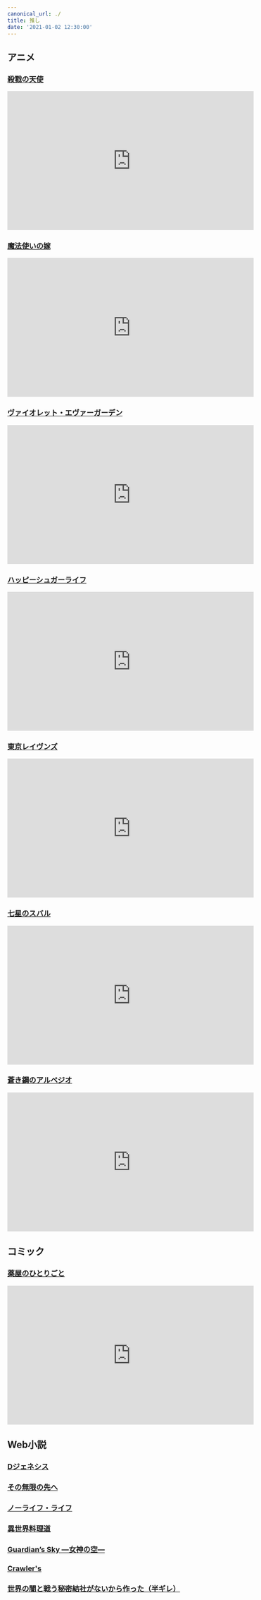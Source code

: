 ```yaml
---
canonical_url: ./
title: 推し
date: '2021-01-02 12:30:00'
---
```


## アニメ
### <a href="http://satsuriku.com/" target="_blank">殺戮の天使</a>

<div class="youtube">
  <iframe width="560" height="315" src="https://www.youtube.com/embed/vSi7NGZQ-IA" frameborder="0" allow="accelerometer; autoplay; clipboard-write; encrypted-media; gyroscope; picture-in-picture" allowfullscreen></iframe>
</div>

### <a href="http://mahoyome.jp/" target="_blank">魔法使いの嫁</a>

<div class="youtube">
  <iframe width="560" height="315" src="https://www.youtube.com/embed/yufqwX8AwDg" frameborder="0" allow="accelerometer; autoplay; clipboard-write; encrypted-media; gyroscope; picture-in-picture" allowfullscreen></iframe>
</div>

### <a href="http://violet-evergarden.jp/" target="_blank">ヴァイオレット・エヴァーガーデン</a>

<div class="youtube">
  <iframe width="560" height="315" src="https://www.youtube.com/embed/BcgxyvX1rVU" frameborder="0" allow="accelerometer; autoplay; clipboard-write; encrypted-media; gyroscope; picture-in-picture" allowfullscreen></iframe>
</div>

### <a href="https://happysugarlife.tv/" target="_blank">ハッピーシュガーライフ</a>

<div class="youtube">
  <iframe width="560" height="315" src="https://www.youtube.com/embed/fOLR53jhgfs" frameborder="0" allow="accelerometer; autoplay; clipboard-write; encrypted-media; gyroscope; picture-in-picture" allowfullscreen></iframe>
</div>


### <a href="https://www.tokyo-ravens.com/" target="_blank">東京レイヴンズ</a>

<div class="youtube">
  <iframe width="560" height="315" src="https://www.youtube.com/embed/ZvGjPkMsCq8" frameborder="0" allow="accelerometer; autoplay; clipboard-write; encrypted-media; gyroscope; picture-in-picture" allowfullscreen></iframe>
</div>


### <a href="https://www.tbs.co.jp/anime/subaru/" target="_blank">七星のスバル</a>

<div class="youtube">
  <iframe width="560" height="315" src="https://www.youtube.com/embed/iGSxDkqwWOk" frameborder="0" allow="accelerometer; autoplay; clipboard-write; encrypted-media; gyroscope; picture-in-picture" allowfullscreen></iframe>
</div>

### <a href="">蒼き鋼のアルペジオ</a>

<div class="youtube">
  <iframe width="560" height="315" src="https://www.youtube.com/embed/30GHXmIyWJk" frameborder="0" allow="accelerometer; autoplay; clipboard-write; encrypted-media; gyroscope; picture-in-picture" allowfullscreen></iframe>
</div>


## コミック
### <a href="https://magazine.jp.square-enix.com/biggangan/introduction/kusuriya/" target="_blank">薬屋のひとりごと</a>

<div class="youtube">
  <iframe width="560" height="315" src="https://www.youtube.com/embed/Flk-UZNmAL4" frameborder="0" allow="accelerometer; autoplay; clipboard-write; encrypted-media; gyroscope; picture-in-picture" allowfullscreen></iframe>
</div>



## Web小説
### <a href="https://ncode.syosetu.com/n7945fn/" target="_blank">Dジェネシス</a>

### <a href="https://ncode.syosetu.com/n6811ck/" target="_blank">その無限の先へ</a>

### <a href="https://ncode.syosetu.com/n8390n/" target="_blank">ノーライフ・ライフ</a>

### <a href="https://ncode.syosetu.com/n3125cg/" target="_blank">異世界料理道</a>

### <a href="https://ncode.syosetu.com/n8719eb/" target="_blank">Guardian’s Sky ―女神の空―</a>

### <a href="https://ncode.syosetu.com/n5472cu/" target="_blank">Crawler's</a>

### <a href="https://ncode.syosetu.com/n1435ev/" target="_blank">世界の闇と戦う秘密結社がないから作った（半ギレ）</a>
